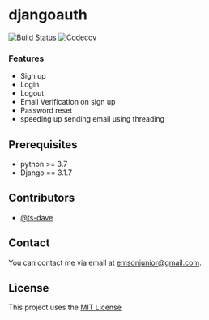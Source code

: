 # djangoauth
[![Build Status](https://travis-ci.org/ts-dave/djangoauth.svg?branch=main)](https://travis-ci.org/ts-dave/djangoauth) ![Codecov](https://img.shields.io/codecov/c/github/ts-dave/djangoauth)

### Features
* Sign up
* Login
* Logout
* Email Verification on sign up
* Password reset
* speeding up sending email using threading

## Prerequisites
* python >= 3.7
* Django == 3.1.7
## Contributors
* [@ts-dave](https://github.com/ts-dave)

## Contact
You can contact me via email at [emsonjunior@gmail.com](emsonjunior@gmail.com).

## License
This project uses the [MIT License](https://opensource.org/licenses/MIT)
